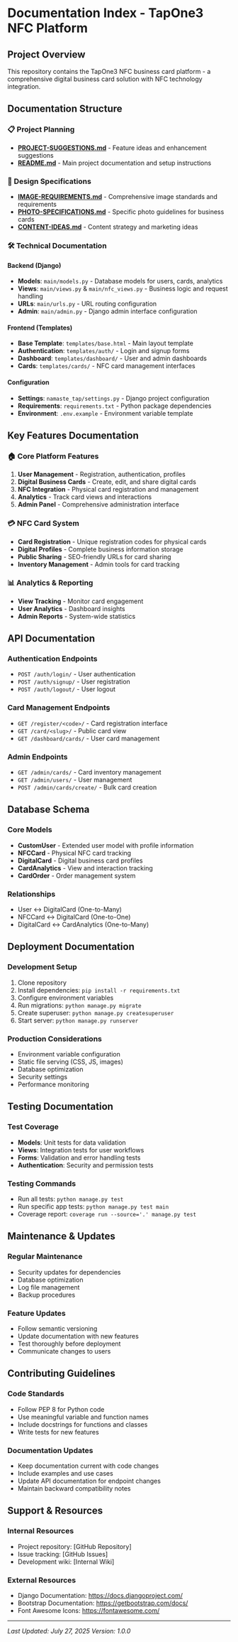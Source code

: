 # Documentation Index - TapOne3 NFC Platform

## Project Overview
This repository contains the TapOne3 NFC business card platform - a comprehensive digital business card solution with NFC technology integration.

## Documentation Structure

### 📋 Project Planning
- **[PROJECT-SUGGESTIONS.md](PROJECT-SUGGESTIONS.md)** - Feature ideas and enhancement suggestions
- **[README.md](README.md)** - Main project documentation and setup instructions

### 🎨 Design Specifications
- **[IMAGE-REQUIREMENTS.md](IMAGE-REQUIREMENTS.md)** - Comprehensive image standards and requirements
- **[PHOTO-SPECIFICATIONS.md](PHOTO-SPECIFICATIONS.md)** - Specific photo guidelines for business cards
- **[CONTENT-IDEAS.md](CONTENT-IDEAS.md)** - Content strategy and marketing ideas

### 🛠️ Technical Documentation

#### Backend (Django)
- **Models**: `main/models.py` - Database models for users, cards, analytics
- **Views**: `main/views.py` & `main/nfc_views.py` - Business logic and request handling
- **URLs**: `main/urls.py` - URL routing configuration
- **Admin**: `main/admin.py` - Django admin interface configuration

#### Frontend (Templates)
- **Base Template**: `templates/base.html` - Main layout template
- **Authentication**: `templates/auth/` - Login and signup forms
- **Dashboard**: `templates/dashboard/` - User and admin dashboards
- **Cards**: `templates/cards/` - NFC card management interfaces

#### Configuration
- **Settings**: `namaste_tap/settings.py` - Django project configuration
- **Requirements**: `requirements.txt` - Python package dependencies
- **Environment**: `.env.example` - Environment variable template

## Key Features Documentation

### 🏠 Core Platform Features
1. **User Management** - Registration, authentication, profiles
2. **Digital Business Cards** - Create, edit, and share digital cards
3. **NFC Integration** - Physical card registration and management
4. **Analytics** - Track card views and interactions
5. **Admin Panel** - Comprehensive administration interface

### 💳 NFC Card System
- **Card Registration** - Unique registration codes for physical cards
- **Digital Profiles** - Complete business information storage
- **Public Sharing** - SEO-friendly URLs for card sharing
- **Inventory Management** - Admin tools for card tracking

### 📊 Analytics & Reporting
- **View Tracking** - Monitor card engagement
- **User Analytics** - Dashboard insights
- **Admin Reports** - System-wide statistics

## API Documentation

### Authentication Endpoints
- `POST /auth/login/` - User authentication
- `POST /auth/signup/` - User registration
- `POST /auth/logout/` - User logout

### Card Management Endpoints
- `GET /register/<code>/` - Card registration interface
- `GET /card/<slug>/` - Public card view
- `GET /dashboard/cards/` - User card management

### Admin Endpoints
- `GET /admin/cards/` - Card inventory management
- `GET /admin/users/` - User management
- `POST /admin/cards/create/` - Bulk card creation

## Database Schema

### Core Models
- **CustomUser** - Extended user model with profile information
- **NFCCard** - Physical NFC card tracking
- **DigitalCard** - Digital business card profiles
- **CardAnalytics** - View and interaction tracking
- **CardOrder** - Order management system

### Relationships
- User ↔ DigitalCard (One-to-Many)
- NFCCard ↔ DigitalCard (One-to-One)
- DigitalCard ↔ CardAnalytics (One-to-Many)

## Deployment Documentation

### Development Setup
1. Clone repository
2. Install dependencies: `pip install -r requirements.txt`
3. Configure environment variables
4. Run migrations: `python manage.py migrate`
5. Create superuser: `python manage.py createsuperuser`
6. Start server: `python manage.py runserver`

### Production Considerations
- Environment variable configuration
- Static file serving (CSS, JS, images)
- Database optimization
- Security settings
- Performance monitoring

## Testing Documentation

### Test Coverage
- **Models**: Unit tests for data validation
- **Views**: Integration tests for user workflows
- **Forms**: Validation and error handling tests
- **Authentication**: Security and permission tests

### Testing Commands
- Run all tests: `python manage.py test`
- Run specific app tests: `python manage.py test main`
- Coverage report: `coverage run --source='.' manage.py test`

## Maintenance & Updates

### Regular Maintenance
- Security updates for dependencies
- Database optimization
- Log file management
- Backup procedures

### Feature Updates
- Follow semantic versioning
- Update documentation with new features
- Test thoroughly before deployment
- Communicate changes to users

## Contributing Guidelines

### Code Standards
- Follow PEP 8 for Python code
- Use meaningful variable and function names
- Include docstrings for functions and classes
- Write tests for new features

### Documentation Updates
- Keep documentation current with code changes
- Include examples and use cases
- Update API documentation for endpoint changes
- Maintain backward compatibility notes

## Support & Resources

### Internal Resources
- Project repository: [GitHub Repository]
- Issue tracking: [GitHub Issues]
- Development wiki: [Internal Wiki]

### External Resources
- Django Documentation: https://docs.djangoproject.com/
- Bootstrap Documentation: https://getbootstrap.com/docs/
- Font Awesome Icons: https://fontawesome.com/

---

*Last Updated: July 27, 2025*
*Version: 1.0.0*
